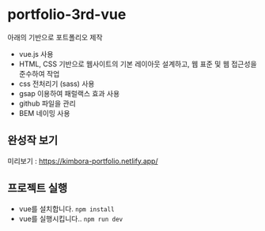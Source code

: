 # portfolio-3rd-vue

아래의 기반으로 포트폴리오 제작
- vue.js 사용
- HTML, CSS 기반으로 웹사이트의 기본 레이아웃 설계하고, 웹 표준 및 웹 접근성을 준수하여 작업
- css 전처리기 (sass) 사용
- gsap 이용하여 패럴랙스 효과 사용
- github 파일을 관리
- BEM 네이밍 사용

## 완성작 보기 
미리보기 : https://kimbora-portfolio.netlify.app/

## 프로젝트 실행
- vue를 설치합니다. `npm install`
- vue를 실행시킵니다.. `npm run dev`
